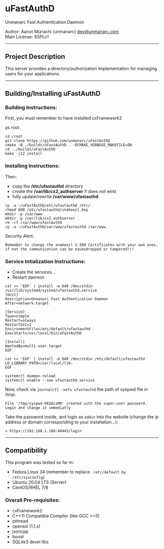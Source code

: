 # uFastAuthD 

Unmanarc Fast Authentication Daemon  
  
Author: Aaron Mizrachi (unmanarc) <dev@unmanarc.com>   
Main License: SSPLv1   


***
## Project Description

This server provides a directory/authorization implementation for managing users for your applications.

***
## Building/Installing uFastAuthD

### Building Instructions:

First, you must remember to have installed cxFramework2

as root:

```
cd /root
git clone https://github.com/unmanarc/uFastAuthD
cmake -B../builds/uFastAuthD . -DCMAKE_VERBOSE_MAKEFILE=ON
cd ../builds/uFastAuthD
make -j12 install
```

### Installing Instructions:

Then:
- copy the **/etc/ufastauthd** directory
- create the **/var/lib/cx2_authserver** if does not exist
- fully update/rewrite **/var/www/ufastauthd**

```
cp -a ~/uFastAuthD/etc/ufastauthd /etc/
chmod 600 /etc/ufastauthd/snakeoil.key
mkdir -p /var/www
mkdir -p /var/lib/cx2_authserver
rm -rf /var/www/ufastauthd
cp -a ~/uFastAuthD/var/www/ufastauthd /var/www
```

Security Alert:

`Remember to change the snakeoil X.509 Certificates with your own ones, if not the communication can be eavesdropped or tampered!!!`

### Service Intialization Instructions:

- Create the services...
- Restart daemon
```
cat << 'EOF' | install -m 640 /dev/stdin /usr/lib/systemd/system/ufastauthd.service
[Unit]
Description=Unmanarc Fast Authentication Daemon
After=network.target

[Service]
Type=simple
Restart=always
RestartSec=1
EnvironmentFile=/etc/default/ufastauthd
ExecStart=/usr/local/bin/uFastAuthD

[Install]
WantedBy=multi-user.target
EOF

cat << 'EOF' | install -m 640 /dev/stdin /etc/default/ufastauthd
LD_LIBRARY_PATH=/usr/local/lib:
EOF

systemctl daemon-reload
systemctl enable --now ufastauthd.service
```

Now, check via `journalctl -xefu ufastauthd` the path of syspwd file in /tmp:

```
File '/tmp/syspwd-98ZAisMO' created with the super-user password. Login and change it immediatly
```

Take the password inside, and login as `admin` into the website (change the ip address or domain corresponding to your installation...):

```
> https://192.168.1.100:40443/login
```


***
## Compatibility

This program was tested so far in:

* Fedora Linux 34 (remember to replace ` /etc/default by /etc/sysconfig`)
* Ubuntu 20.04 LTS (Server)
* CentOS/RHEL 7/8

### Overall Pre-requisites:

* cxFramework2
* C++11 Compatible Compiler (like GCC >=5)
* pthread
* openssl (1.1.x)
* jsoncpp
* boost
* SQLite3 devel libs
